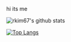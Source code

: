 hi its me

![rkim67's github stats](https://github-readme-stats.vercel.app/api?username=rkim67)

[![Top Langs](https://github-readme-stats.vercel.app/api/top-langs/?username=rkim67)](https://github.com/rkim67/github-readme-stats)
